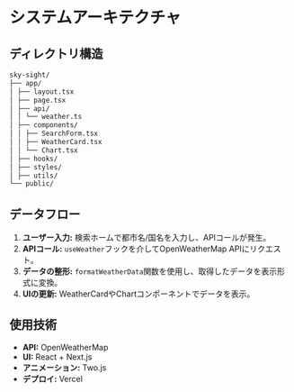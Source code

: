 # システムアーキテクチャ

## ディレクトリ構造

```markdown
sky-sight/
├── app/
│ ├── layout.tsx
│ ├── page.tsx
│ ├── api/
│ │ └── weather.ts
│ ├── components/
│ │ ├── SearchForm.tsx
│ │ ├── WeatherCard.tsx
│ │ └── Chart.tsx
│ ├── hooks/
│ ├── styles/
│ ├── utils/
└── public/
```

## データフロー

1. **ユーザー入力:** 検索ホームで都市名/国名を入力し、APIコールが発生。
2. **APIコール:** `useWeather`フックを介してOpenWeatherMap APIにリクエスト。
3. **データの整形:** `formatWeatherData`関数を使用し、取得したデータを表示形式に変換。
4. **UIの更新:** WeatherCardやChartコンポーネントでデータを表示。

## 使用技術

- **API:** OpenWeatherMap
- **UI:** React + Next.js
- **アニメーション:** Two.js
- **デプロイ:** Vercel
